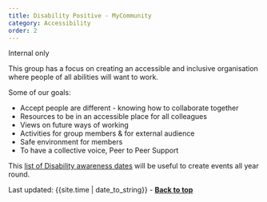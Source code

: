 ```yaml
---
title: Disability Positive - MyCommunity
category: Accessibility
order: 2
---
```


<span class="tag">Internal only</span>

This group has a focus on creating an accessible and inclusive organisation where people of all abilities will want to work.

Some of our goals:

- Accept people are different - knowing how to collaborate together
- Resources to be in an accessible place for all colleagues
- Views on future ways of working
- Activities for group members & for external audience 
- Safe environment for members  
- To have a collective voice, Peer to Peer Support 

This [list of Disability awareness dates](https://businessdisabilityforum.org.uk/media-centre/disability-awareness-dates/) will be useful to create events all year round.

<div>Last updated: {{site.time | date_to_string}} - <a href="#"><strong>Back to top</strong></a></div>
